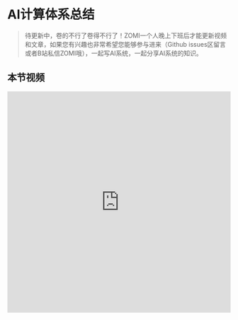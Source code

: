 # AI计算体系总结

> 待更新中，卷的不行了卷得不行了！ZOMI一个人晚上下班后才能更新视频和文章，如果您有兴趣也非常希望您能够参与进来（Github issues区留言或者B站私信ZOMI哦），一起写AI系统，一起分享AI系统的知识。

## 本节视频

<html>
<iframe src="https://player.bilibili.com/player.html?aid=866076530&bvid=BV1j54y1T7ii&cid=1056463544&page=1&as_wide=1&high_quality=1&danmaku=0&t=30&autoplay=0" width="100%" height="500" scrolling="no" border="0" frameborder="no" framespacing="0" allowfullscreen="true"> </iframe>
</html>

